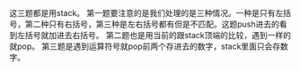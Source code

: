 这三题都是用stack。
第一题要注意的是我们处理的是三种情况。一种是只有左括号，第二种只有右括号，第三种是左右括号都有但是不匹配。这题push进去的看到左括号就加进去右括号。
第二题也是用当前的跟stack顶端的比较，遇到一样的就pop。
第三题是遇到运算符号就pop前两个存进去的数字，stack里面只会存数字。
